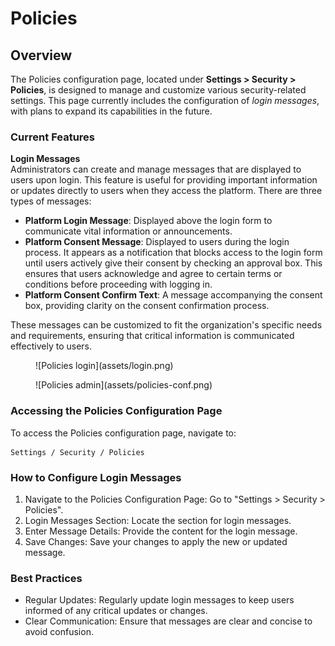 # Policies

## Overview

The Policies configuration page, located under **Settings > Security > Policies**, is designed to manage and customize various security-related settings. 
This page currently includes the configuration of _login messages_, with plans to expand its capabilities in the future.  

### Current Features

**Login Messages**   
Administrators can create and manage messages that are displayed to users upon login. This feature is useful for providing important information or updates directly to users when they access the platform.
  There are three types of messages:
  * **Platform Login Message**: Displayed above the login form to communicate vital information or announcements.
  * **Platform Consent Message**: Displayed to users during the login process. It appears as a notification that blocks access to the login form until users actively give their consent by checking an approval box. This ensures that users acknowledge and agree to certain terms or conditions before proceeding with logging in.
  * **Platform Consent Confirm Text**: A message accompanying the consent box, providing clarity on the consent confirmation process.

These messages can be customized to fit the organization's specific needs and requirements, ensuring that critical information is communicated effectively to users.

<figure markdown="span">
  ![Policies login](assets/login.png)
</figure>

<figure markdown="span">
  ![Policies admin](assets/policies-conf.png)
</figure>

### Accessing the Policies Configuration Page

To access the Policies configuration page, navigate to:

    Settings / Security / Policies  

### How to Configure Login Messages

  1. Navigate to the Policies Configuration Page: Go to "Settings > Security > Policies".
  2. Login Messages Section: Locate the section for login messages.  
  3. Enter Message Details: Provide the content for the login message.  
  4. Save Changes: Save your changes to apply the new or updated message.  

### Best Practices

  * Regular Updates: Regularly update login messages to keep users informed of any critical updates or changes.
  * Clear Communication: Ensure that messages are clear and concise to avoid confusion.
